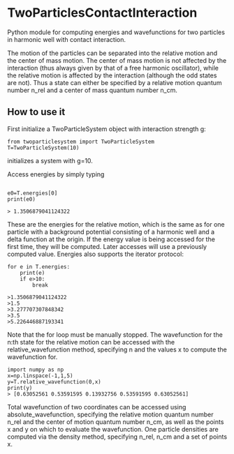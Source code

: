 # TwoParticlesContactInteraction
Python module for computing energies and wavefunctions for two particles in harmonic well with contact interaction.

The motion of the particles can be separated into the relative motion and the center of mass motion. The center of mass motion is not affected by the interaction (thus always given by that of a free harmonic oscillator), while the relative motion is affected by the interaction (although the odd states are not). Thus a state can either be specified by a relative motion quantum number n_rel and a center of mass quantum number n_cm.

## How to use it

First initialize a TwoParticleSystem object with interaction strength g:
```
from twoparticlesystem import TwoParticleSystem
T=TwoParticleSystem(10)
```
initializes a system with g=10.

Access energies by simply typing
```

e0=T.energies[0]
print(e0)

> 1.3506879041124322
```

These are the energies for the relative motion, which is the same as for one particle with a background potential consisting of a harmonic well and a delta function at the origin. If the energy value is being accessed for the first time, they will be computed. Later accesses will use a previously computed value. Energies also supports the iterator protocol:
```
for e in T.energies:
    print(e)
    if e>10:
        break
        
>1.3506879041124322
>1.5
>3.277707307848342
>3.5
>5.226446887193341
```

Note that the for loop must be manually stopped. The wavefunction for the n:th state for the relative motion can be accessed with the relative_wavefunction method, specifying n and the values x to compute the wavefunction for. 
```
import numpy as np
x=np.linspace(-1,1,5)
y=T.relative_wavefunction(0,x)
print(y)
> [0.63052561 0.53591595 0.13932756 0.53591595 0.63052561]
```
Total wavefunction of two coordinates can be accessed using absolute_wavefunction, specifying the relative motion quantum number n_rel and the center of motion quantum number n_cm, as well as the points x and y on which to evaluate the wavefunction. One particle densities are computed via the density method, specifying n_rel, n_cm and a set of points x.
